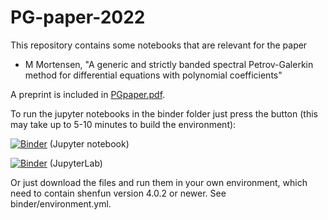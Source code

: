 # PG-paper-2022
This repository contains some notebooks that are relevant for the paper

  - M Mortensen, "A generic and strictly banded spectral Petrov-Galerkin method for differential equations with polynomial coefficients"

A preprint is included in [PGpaper.pdf](PGpaper.pdf).

To run the jupyter notebooks in the binder folder just press the button (this may take up to 5-10 minutes to build the environment):

[![Binder](https://mybinder.org/badge_logo.svg)](https://mybinder.org/v2/gh/spectralDNS/PG-paper-2022/main?filepath=binder) (Jupyter notebook)

[![Binder](https://mybinder.org/badge_logo.svg)](https://mybinder.org/v2/gh/spectralDNS/PG-paper-2022/main?labpath=binder) (JupyterLab)

Or just download the files and run them in your own environment, which need to contain shenfun version 4.0.2 or newer. See binder/environment.yml.
